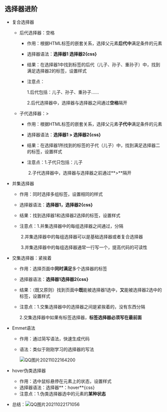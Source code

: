 ## 选择器进阶

- 复合选择器

  - 后代选择器：空格

    - 作用：根据HTML标签的嵌套关系，选择父元素**后代中**满足条件的元素

    - 选择器语法：**选择器1 选择器2{css}**

    - 结果：在选择器1中找到标签的后代（儿子、孙子、重孙子）中，找到满足选择器2的标签，设置样式

    - 注意点：

      1.后代包括：儿子、孙子、重孙子......

      2.后代选择器中，选择器与选择器之间通过**空格**隔开

  - 子代选择器：>

    - 作用：根据HTML标签的嵌套关系，选择父元素**子代中**满足条件的元素

    - 选择器语法：**选择器1 > 选择器2{css}**

    - 结果：在选择器1所找到的标签的子代（儿子）中，找到满足选择器二的标签，设置样式

    - 注意点：1.子代只包括：儿子

      ​                2.子代选择器中，选择器与选择器之前通过**>**隔开

      

- 并集选择器

  - 作用：同时选择多组标签，设置相同的样式

  - 选择器语法：**选择器1，选择器2{css}**

  - 结果：找到选择器1和选择器2选择的标签，设置样式

  - 注意点：1.并集选择器中的每组选择器之间通过，分隔

    ​               2.并集选择器中的每组选择器可以是基础选择器或者复合选择器

    ​               3.并集选择器中的每组选择器通常一行写一个，提高代码的可读性

- 交集选择器：紧挨着

  - 作用：选择页面中**同时满足**多个选择器的标签

  - 选择器语法：**选择器1选择器2{css}**

  - 结果：（既又原则）找到页面中**既**能被选择器1选中，**又**能被选择器2选中的标签，设置样式

  - 注意点：1.交集选择器中的选择器之间是紧挨着的，没有东西分隔

    ​               2.交集选择器中如果有标签选择器，**标签选择器必须写在最前面**

- Emmet语法

  - 作用：通过简写语法，快速生成代码

  - 语法：类似于刚刚学习的选择器的写法

    ![QQ图片20211022164200](C:\Users\ZZY\Desktop\study\markdown插图\QQ图片20211022164200.png)

- hover伪类选择器

  - 作用：选中鼠标悬停在元素上的状态，设置样式
  - 选择器语法：选择器**：hover**{css}
  - 注意点：1.伪类选择器选中的元素的**某种状态**

- 总结：![QQ图片20211022171056](C:\Users\ZZY\Desktop\study\markdown插图\QQ图片20211022171056.png)